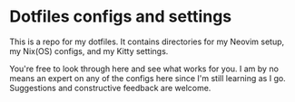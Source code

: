 # Dotfiles configs and settings

This is a repo for my dotfiles. It contains directories for my Neovim setup, my Nix(OS) configs, and my Kitty settings.

You're free to look through here and see what works for you. I am by no means an expert on any of the configs here since I'm still learning as I go. Suggestions and constructive feedback are welcome.
